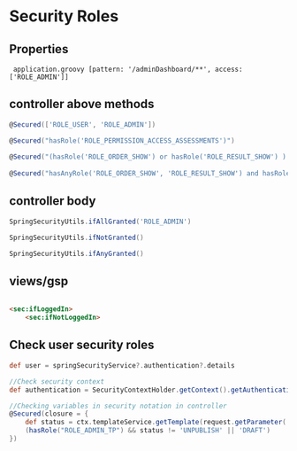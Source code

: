 
# Security Roles

## Properties

```properties
 application.groovy [pattern: '/adminDashboard/**', access: ['ROLE_ADMIN']]
 ```

## controller above methods

```groovy 
@Secured(['ROLE_USER', 'ROLE_ADMIN']) 

@Secured("hasRole('ROLE_PERMISSION_ACCESS_ASSESSMENTS')") 
 
@Secured("(hasRole('ROLE_ORDER_SHOW') or hasRole('ROLE_RESULT_SHOW') ) and hasRole('ROLE_PERMISSION_ACCESS_ASSESSMENTS')") 
 
@Secured("hasAnyRole('ROLE_ORDER_SHOW', 'ROLE_RESULT_SHOW') and hasRole('ROLE_PERMISSION_ACCESS_ASSESSMENTS')") 
```

## controller body

```groovy
SpringSecurityUtils.ifAllGranted('ROLE_ADMIN')

SpringSecurityUtils.ifNotGranted()

SpringSecurityUtils.ifAnyGranted() 
```

## views/gsp

```html

<sec:ifLoggedIn>
    <sec:ifNotLoggedIn> 
```

## Check user security roles

```groovy
def user = springSecurityService?.authentication?.details

//Check security context 
def authentication = SecurityContextHolder.getContext().getAuthentication()

//Checking variables in security notation in controller 
@Secured(closure = {
    def status = ctx.templateService.getTemplate(request.getParameter('id')).status.name()
    (hasRole("ROLE_ADMIN_TP") && status != 'UNPUBLISH' || 'DRAFT')
}) 
```
